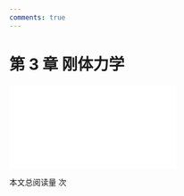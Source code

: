 ```yaml
---
comments: true
---
```


# 第 3 章 刚体力学

<object data="第 3 章 刚体力学.pdf" type="application/pdf" width="150%" height="800">
    <embed src="第 3 章 刚体力学.pdf" type="application/pdf" />
</object>

<span id="busuanzi_container_page_pv">本文总阅读量 <span id="busuanzi_value_page_pv"></span> 次</span>